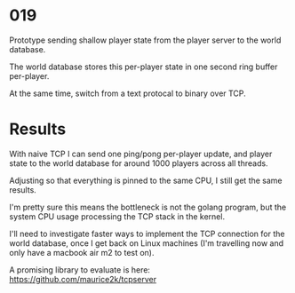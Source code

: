 # 019

Prototype sending shallow player state from the player server to the world database.

The world database stores this per-player state in one second ring buffer per-player.

At the same time, switch from a text protocal to binary over TCP.

# Results

With naive TCP I can send one ping/pong per-player update, and player state to the world database for around 1000 players across all threads.

Adjusting so that everything is pinned to the same CPU, I still get the same results.

I'm pretty sure this means the bottleneck is not the golang program, but the system CPU usage processing the TCP stack in the kernel.

I'll need to investigate faster ways to implement the TCP connection for the world database, once I get back on Linux machines (I'm travelling now and only have a macbook air m2 to test on).

A promising library to evaluate is here: https://github.com/maurice2k/tcpserver
